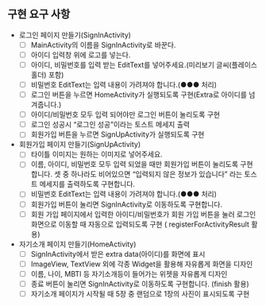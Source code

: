 ## 구현 요구 사항

- 로그인 페이지 만들기(SignInActivity)
    - [ ] MainActivity의 이름을 SignInActivity로 바꾼다.
    - [ ] 아이디 입력창 위에 로고를 넣는다.
    - [ ] 아이디, 비밀번호를 입력 받는 EditText를 넣어주세요.(미리보기 글씨(플레이스 홀더) 포함)
    - [ ] 비밀번호 EditText는 입력 내용이 가려져야 합니다.(●●● 처리)
    - [ ] 로그인 버튼을 누르면 HomeActivity가 실행되도록 구현(Extra로 아이디를 넘겨줍니다.)
    - [ ] 아이디/비밀번호 모두 입력 되어야만 로그인 버튼이 눌리도록 구현
    - [ ] 로그인 성공시 “로그인 성공”이라는 토스트 메세지 출력
    - [ ] 회원가입 버튼을 누르면 SignUpActivity가 실행되도록 구현
- 회원가입 페이지 만들기(SignUpActivity)
    - [ ] 타이틀 이미지는 원하는 이미지로 넣어주세요.
    - [ ] 이름, 아이디, 비밀번호 모두 입력 되었을 때만 회원가입 버튼이 눌리도록 구현합니다.
      셋 중 하나라도 비어있으면 “입력되지 않은 정보가 있습니다” 라는
      토스트 메세지를 출력하도록 구현합니다.
    - [ ] 비밀번호 EditText는 입력 내용이 가려져야 합니다.(●●● 처리)
    - [ ] 회원가입 버튼이 눌리면 SignInActivity로 이동하도록 구현합니다.
    - [ ] 회원 가입 페이지에서 입력한 아이디/비밀번호가 회원 가입 버튼을 눌러 로그인 화면으로 이동할 때 자동으로 입력되도록 구현 (
      registerForActivityResult 활용)
- 자기소개 페이지 만들기(HomeActivity)
    - [ ] SignInActivity에서 받은 extra data(아이디)를 화면에 표시
    - [ ] ImageView, TextView 외에 각종 Widget을 활용해 자유롭게 화면을 디자인
    - [ ] 이름, 나이, MBTI 등 자기소개등이 들어가는 위젯을 자유롭게 디자인
    - [ ] 종료 버튼이 눌리면 SignInActivity로 이동하도록 구현합니다. (finish 활용)
    - [ ] 자기소개 페이지가 시작될 때 5장 중 랜덤으로 1장의 사진이 표시되도록 구현